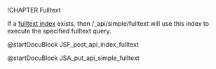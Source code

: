 !CHAPTER Fulltext

If a [fulltext index](../../Manual/Appendix/Glossary.html#fulltext-index) exists, then
/_api/simple/fulltext will use this index to execute the specified fulltext query.

<!-- js/actions/api-index.js -->
@startDocuBlock JSF_post_api_index_fulltext

<!-- js/actions/api-index.js -->
@startDocuBlock JSA_put_api_simple_fulltext
